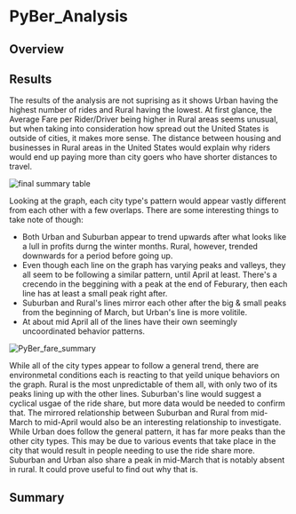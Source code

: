 # PyBer_Analysis

## Overview

## Results

The results of the analysis are not suprising as it shows Urban having the highest number of rides and Rural having the lowest. At first glance, the Average Fare per Rider/Driver being higher in Rural areas seems unusual, but when taking into consideration how spread out the United States is outside of cities, it makes more sense. The distance between housing and businesses in Rural areas in the United States would explain why riders would end up paying more than city goers who have shorter distances to travel. 

![final summary table](https://user-images.githubusercontent.com/100237685/189510808-429d8c96-c953-4d42-a29a-f0f1e5192d10.png)


Looking at the graph, each city type's pattern would appear vastly different from each other with a few overlaps. There are some interesting things to take note of though:

- Both Urban and Suburban appear to trend upwards after what looks like a lull in profits durng the winter months. Rural, however, trended downwards for a period before going up. 
- Even though each line on the graph has varying peaks and valleys, they all seem to be following a similar pattern, until April at least. There's a crecendo in the beggining with a peak at the end of Feburary, then each line has at least a small peak right after. 
- Suburban and Rural's lines mirror each other after the big & small peaks from the beginning of March, but Urban's line is more volitile. 
- At about mid April all of the lines have their own seemingly uncoordinated behavior patterns.

![PyBer_fare_summary](https://user-images.githubusercontent.com/100237685/189510814-c5731f12-8870-4505-bf5d-c20c4b12a061.png)

While all of the city types appear to follow a general trend, there are environmetal conditions each is reacting to that yeild unique behaviors on the graph. Rural is the most unpredictable of them all, with only two of its peaks lining up with the other lines. Suburban's line would suggest a cyclical usgae of the ride share, but more data would be needed to confirm that. The mirrored relationship between Suburban and Rural from mid-March to mid-April would also be an interesting relationship to investigate. While Urban does follow the general pattern, it has far more peaks than the other city types. This may be due to various events that take place in the city that would result in people needing to use the ride share more. Suburban and Urban also share a peak in mid-March that is notably absent in rural. It could prove useful to find out why that is. 



## Summary
